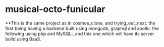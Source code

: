 # musical-octo-funicular
**This is the same project as in cosmos_clone, and trying_out_next. the first being having a backend built using mongodb, graphql and apollo. the following using php and MySQLi, and this one which will have its server build using BaaS.
